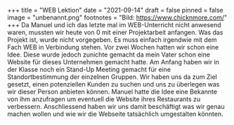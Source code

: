 +++
title = "WEB Lektion"
date = "2021-09-14"
draft = false
pinned = false
image = "unbenannt.png"
footnotes = "Bild: https://www.chicknmore.com/"
+++
Da Manuel und ich das letzte mal im WEB-Unterricht nicht anwesend waren, mussten wir heute von 0 mit einer Projektarbeit anfangen. Was das Projekt ist, wurde nicht vorgegeben. Es muss einfach irgendwie mit dem Fach WEB in Verbindung stehen. Vor zwei Wochen hatten wir schon eine Idee. Diese wurde jedoch zunichte gemacht da mein Vater schon eine Website für dieses Unternehmen gemacht hatte. Am Anfang haben wir in der Klasse noch ein Stand-Up Meeting gemacht für eine Standortbestimmung der einzelnen Gruppen. Wir haben uns da zum Ziel gesetzt, einen potenziellen Kunden zu suchen und uns zu überlegen was wir dieser Person anbieten können. Manuel hatte die Idee eine Bekannte von ihm anzufragen um eventuell die Website ihres Restaurants zu verbessern. Anschliessend haben wir uns damit beschäftigt was wir genau machen wollen und wie wir die Webseite tatsächlich umgestalten könnten.